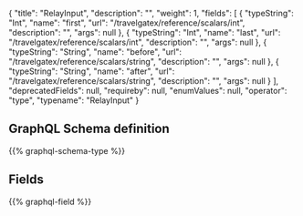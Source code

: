 {
  "title": "RelayInput",
  "description": "",
  "weight": 1,
  "fields": [
    {
      "typeString": "Int",
      "name": "first",
      "url": "/travelgatex/reference/scalars/int",
      "description": "",
      "args": null
    },
    {
      "typeString": "Int",
      "name": "last",
      "url": "/travelgatex/reference/scalars/int",
      "description": "",
      "args": null
    },
    {
      "typeString": "String",
      "name": "before",
      "url": "/travelgatex/reference/scalars/string",
      "description": "",
      "args": null
    },
    {
      "typeString": "String",
      "name": "after",
      "url": "/travelgatex/reference/scalars/string",
      "description": "",
      "args": null
    }
  ],
  "deprecatedFields": null,
  "requireby": null,
  "enumValues": null,
  "operator": "type",
  "typename": "RelayInput"
}
## GraphQL Schema definition

{{% graphql-schema-type %}}

## Fields

{{% graphql-field %}}
